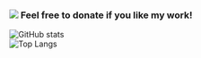 ### [![](https://img.shields.io/static/v1?label=Sponsor&message=%E2%9D%A4&logo=GitHub&color=%23fe8e86)](https://github.com/sponsors/antilectual)  **Feel free to donate if you like my work!**
  
![GitHub stats](https://github-readme-stats.vercel.app/api?username=antilectual&show_icons=true&theme=radical)  
![Top Langs](https://github-readme-stats.vercel.app/api/top-langs/?username=antilectual&theme=radical&hide=css,html&langs_count=10&layout=compact)

<!--
**antilectual/antilectual** is a ✨ _special_ ✨ repository because its `README.md` (this file) appears on your GitHub profile.

Here are some ideas to get you started:

- 🔭 I’m currently working on ...
- 🌱 I’m currently learning ...
- 👯 I’m looking to collaborate on ...
- 🤔 I’m looking for help with ...
- 💬 Ask me about ...
- 📫 How to reach me: ...
- 😄 Pronouns: ...
- ⚡ Fun fact: ...
-->
